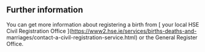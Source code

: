 ##  Further information

You can get more information about registering a birth from [ your local HSE
Civil Registration Office ](https://www2.hse.ie/services/births-deaths-and-
marriages/contact-a-civil-registration-service.html) or the General Register
Office.
